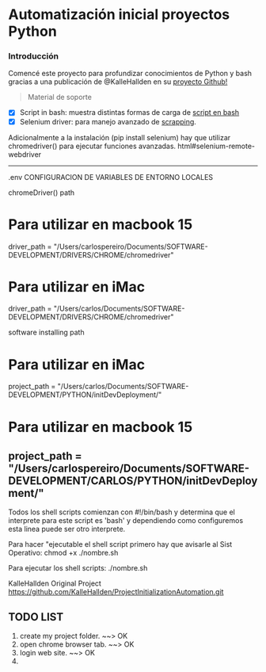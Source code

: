 # Automatización inicial proyectos Python
### Introducción

Comencé este proyecto para profundizar conocimientos de Python y bash gracias a una publicación de @KalleHallden en su [proyecto Github!](https://github.com/KalleHallden/ProjectInitializationAutomation.git)

> Material de soporte
 - [x] Script in bash: muestra distintas formas de carga de [script en bash](https://www.youtube.com/watch?v=F-gskSl4pwQ)
 - [x] Selenium driver: para manejo avanzado de [scrapping](https://selenium-python.readthedocs.io/getting-started).

Adicionalmente a la instalación (pip install selenium) hay que utilizar chromedriver() para ejecutar funciones avanzadas.
html#selenium-remote-webdriver


-------------------------
.env CONFIGURACION DE VARIABLES DE ENTORNO LOCALES

chromeDriver() path
# Para utilizar en macbook 15
driver_path = "/Users/carlospereiro/Documents/SOFTWARE-DEVELOPMENT/DRIVERS/CHROME/chromedriver"
# Para utilizar en iMac
driver_path = "/Users/carlos/Documents/SOFTWARE-DEVELOPMENT/DRIVERS/CHROME/chromedriver"


software installing path
# Para utilizar en iMac
project_path = "/Users/carlos/Documents/SOFTWARE-DEVELOPMENT/PYTHON/initDevDeployment/"
# Para utilizar en macbook 15
project_path = "/Users/carlospereiro/Documents/SOFTWARE-DEVELOPMENT/CARLOS/PYTHON/initDevDeployment/"
-------------------------

Todos los shell scripts comienzan con #!/bin/bash y determina que el interprete para este script es 'bash' y dependiendo como configuremos esta linea puede ser otro interprete.

Para hacer "ejecutable el shell script primero hay que avisarle al Sist Operativo: chmod +x ./nombre.sh

Para ejecutar los shell scripts: ./nombre.sh

KalleHallden Original Project
https://github.com/KalleHallden/ProjectInitializationAutomation.git




TODO LIST
----------

1. create my project folder. ~~> OK
2. open chrome browser tab. ~~> OK
3. login web site. ~~> OK
4. 


